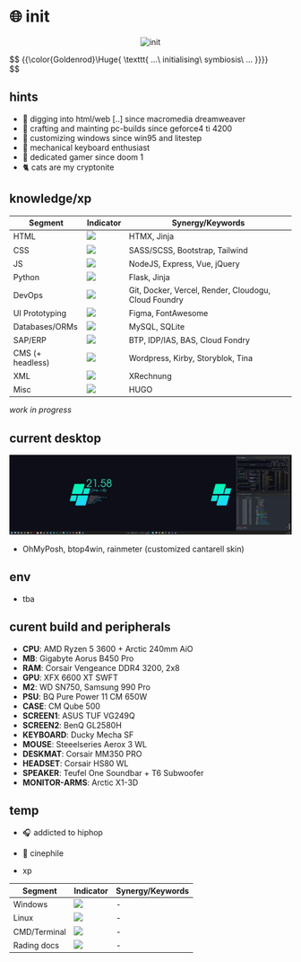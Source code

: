 # :globe_with_meridians: init

<p align="center">
 <img src='mando-grogu-init.gif' alt='init' style='width:100vW'/>
</p>

$$
{{\color{Goldenrod}\Huge{ \texttt{ ...\ initialising\ symbiosis\ ... \}}}}\
$$

## hints
- :monkey: digging into html/web [..] since macromedia dreamweaver
- :hammer: crafting and mainting pc-builds since geforce4 ti 4200
- :art: customizing windows since win95 and litestep 
- :honey_pot: mechanical keyboard enthusiast
- 💾 dedicated gamer since doom 1
- :cat2: cats are my cryptonite

## knowledge/xp
| Segment    | Indicator | Synergy/Keywords |
| ---------- | --------- | -------- |
| HTML  | ![](https://geps.dev/progress/80?dangerColor=B4C424&warningColor=097969&successColor=00A36C)    | HTMX, Jinja |
| CSS | ![](https://geps.dev/progress/70?dangerColor=B4C424&warningColor=097969&successColor=00A36C)     | SASS/SCSS, Bootstrap, Tailwind |
| JS    | ![](https://geps.dev/progress/60?dangerColor=B4C424&warningColor=097969&successColor=00A36C)    | NodeJS, Express, Vue, jQuery |
| Python    | ![](https://geps.dev/progress/30?dangerColor=B4C424&warningColor=097969&successColor=00A36C)    | Flask, Jinja |
| DevOps    | ![](https://geps.dev/progress/50?dangerColor=B4C424&warningColor=097969&successColor=00A36C)    | Git, Docker, Vercel, Render, Cloudogu, Cloud Foundry |
| UI Prototyping    | ![](https://geps.dev/progress/70?dangerColor=B4C424&warningColor=097969&successColor=00A36C)    | Figma, FontAwesome |
| Databases/ORMs    | ![](https://geps.dev/progress/40?dangerColor=B4C424&warningColor=097969&successColor=00A36C)    | MySQL, SQLite  |
| SAP/ERP    | ![](https://geps.dev/progress/60?dangerColor=B4C424&warningColor=097969&successColor=00A36C)    | BTP, IDP/IAS, BAS, Cloud Fondry |
| CMS (+ headless)   | ![](https://geps.dev/progress/70?dangerColor=B4C424?dangerColor=097969&warningColor=097969&successColor=00A36C)    | Wordpress, Kirby, Storyblok, Tina |
| XML    | ![](https://geps.dev/progress/50?dangerColor=B4C424?dangerColor=097969&warningColor=097969&successColor=00A36C)    | XRechnung |
| Misc    | ![](https://geps.dev/progress/?dangerColor=B4C424?dangerColor=097969&warningColor=097969&successColor=00A36C)    | HUGO |

*work in progress*

## current desktop
![dekstop:lates](desktop-040524.png "desktop-040524")

- OhMyPosh, btop4win, rainmeter (customized cantarell skin)

## env
- tba

## curent build and peripherals
- **CPU**: AMD Ryzen 5 3600 + Arctic 240mm AiO
- **MB**: Gigabyte Aorus B450 Pro
- **RAM**: Corsair Vengeance DDR4 3200, 2x8
- **GPU**: XFX 6600 XT SWFT
- **M2**: WD SN750, Samsung 990 Pro
- **PSU**: BQ Pure Power 11 CM 650W
- **CASE**: CM Qube 500
- **SCREEN1**: ASUS TUF VG249Q
- **SCREEN2**: BenQ GL2580H
- **KEYBOARD**: Ducky Mecha SF
- **MOUSE**: Steeelseries Aerox 3 WL
- **DESKMAT**: Corsair MM350 PRO
- **HEADSET**: Corsair HS80 WL
- **SPEAKER**: Teufel One Soundbar + T6 Subwoofer
- **MONITOR-ARMS**: Arctic X1-3D

## temp
- :headphones: addicted to hiphop
- :vhs: cinephile

- xp

| Segment    | Indicator | Synergy/Keywords |
| ---------- | --------- | -------- |
| Windows    | ![](https://geps.dev/progress/80?dangerColor=B4C424?dangerColor=097969&warningColor=097969&successColor=00A36C)    | - |
| Linux    | ![](https://geps.dev/progress/20?dangerColor=B4C424&warningColor=097969&successColor=00A36C)    | - |
| CMD/Terminal   | ![](https://geps.dev/progress/40?dangerColor=B4C424?dangerColor=097969&warningColor=097969&successColor=00A36C)    | - |
| Rading docs   | ![](https://geps.dev/progress/100?dangerColor=B4C424?dangerColor=097969&warningColor=097969&successColor=00A36C)    | - |
